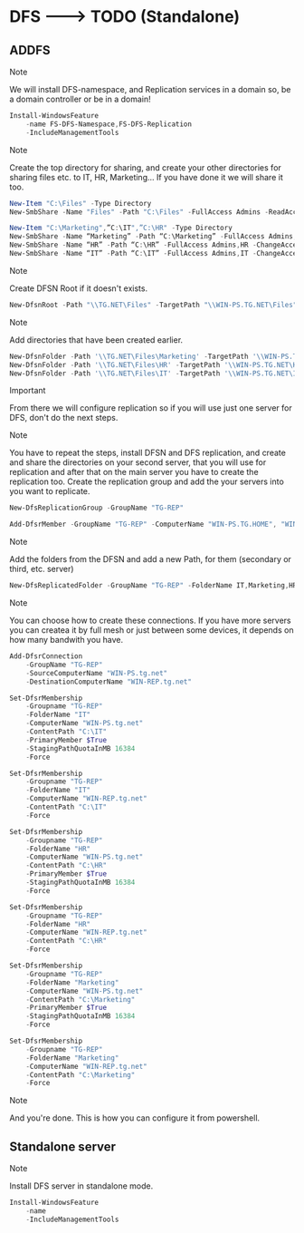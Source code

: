 # DFS ---> TODO (Standalone)

## ADDFS

> [!NOTE]
> We will install DFS-namespace, and Replication services in a domain so, be a domain controller or be in a domain!

```powershell
Install-WindowsFeature
    -name FS-DFS-Namespace,FS-DFS-Replication
    -IncludeManagementTools
```

> [!NOTE]
> Create the top directory for sharing, and create your other directories for sharing files etc. to IT, HR, Marketing... If you have done it we will share it too.

```powershell
New-Item "C:\Files" -Type Directory
New-SmbShare -Name "Files" -Path "C:\Files" -FullAccess Admins -ReadAccess Employees -ChangeAccess Admins
```

```powershell
New-Item "C:\Marketing",”C:\IT",”C:\HR" -Type Directory
New-SmbShare -Name “Marketing” -Path “C:\Marketing” -FullAccess Admins,Marketing -ChangeAccess Admins
New-SmbShare -Name “HR” -Path “C:\HR” -FullAccess Admins,HR -ChangeAccess Admins
New-SmbShare -Name “IT” -Path “C:\IT” -FullAccess Admins,IT -ChangeAccess Admins
```

> [!NOTE]
> Create DFSN Root if it doesn't exists.

```powershell
New-DfsnRoot -Path "\\TG.NET\Files" -TargetPath "\\WIN-PS.TG.NET\Files" -Type DomainV2
```

> [!NOTE]
> Add directories that have been created earlier.

```powershell
New-DfsnFolder -Path '\\TG.NET\Files\Marketing' -TargetPath '\\WIN-PS.TG.NET\Marketing'
New-DfsnFolder -Path '\\TG.NET\Files\HR' -TargetPath '\\WIN-PS.TG.NET\HR'
New-DfsnFolder -Path '\\TG.NET\Files\IT' -TargetPath '\\WIN-PS.TG.NET\IT'
```

> [!IMPORTANT]
> From there we will configure replication so if you will use just one server for DFS, don't do the next steps.

> [!NOTE]
> You have to repeat the steps, install DFSN and DFS replication, and create and share the directories on your second server, that you will use for replication and after that on the main server you have to create the replication too. Create the replication group and add the your servers into you want to replicate.

```powershell
New-DfsReplicationGroup -GroupName "TG-REP"
```

```powershell
Add-DfsrMember -GroupName "TG-REP" -ComputerName "WIN-PS.TG.HOME", "WIN-REP.TG.HOME"
```

> [!NOTE]
> Add the folders from the DFSN and add a new Path, for them (secondary or third, etc. server)

```powershell
New-DfsReplicatedFolder -GroupName "TG-REP" -FolderName IT,Marketing,HR
```

> [!NOTE]
> You can choose how to create these connections. If you have more servers you can createa it by full mesh or just between some devices, it depends on how many bandwith you have.

```powershell
Add-DfsrConnection
    -GroupName "TG-REP"
    -SourceComputerName "WIN-PS.tg.net"
    -DestinationComputerName "WIN-REP.tg.net"
```

```powershell
Set-DfsrMembership
    -Groupname "TG-REP"
    -FolderName "IT"
    -ComputerName "WIN-PS.tg.net"
    -ContentPath "C:\IT"
    -PrimaryMember $True
    -StagingPathQuotaInMB 16384
    -Force

Set-DfsrMembership
    -Groupname "TG-REP"
    -FolderName "IT"
    -ComputerName "WIN-REP.tg.net"
    -ContentPath "C:\IT"
    -Force
```

```powershell
Set-DfsrMembership
    -Groupname "TG-REP"
    -FolderName "HR"
    -ComputerName "WIN-PS.tg.net"
    -ContentPath "C:\HR"
    -PrimaryMember $True
    -StagingPathQuotaInMB 16384
    -Force

Set-DfsrMembership
    -Groupname "TG-REP"
    -FolderName "HR"
    -ComputerName "WIN-REP.tg.net"
    -ContentPath "C:\HR"
    -Force
```

```powershell
Set-DfsrMembership
    -Groupname "TG-REP"
    -FolderName "Marketing"
    -ComputerName "WIN-PS.tg.net"
    -ContentPath "C:\Marketing"
    -PrimaryMember $True
    -StagingPathQuotaInMB 16384
    -Force

Set-DfsrMembership
    -Groupname "TG-REP"
    -FolderName "Marketing"
    -ComputerName "WIN-REP.tg.net"
    -ContentPath "C:\Marketing"
    -Force
```

> [!NOTE]
> And you're done. This is how you can configure it from powershell.

## Standalone server

> [!NOTE]
> Install DFS server in standalone mode.

```powershell
Install-WindowsFeature
    -name 
    -IncludeManagementTools
```
